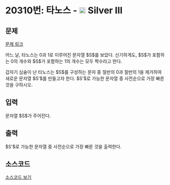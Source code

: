 # 20310번: 타노스 - <img src="https://static.solved.ac/tier_small/8.svg" style="height:20px" /> Silver III

<!-- performance -->

<!-- 문제 제출 후 깃허브에 푸시를 했을 때 제출한 코드의 성능이 입력될 공간입니다.-->

<!-- end -->

## 문제

[문제 링크](https://boj.kr/20310)

<p>어느 날, 타노스는 0과 1로 이루어진 문자열 $S$를 보았다. 신기하게도, $S$가 포함하는 0의 개수와 $S$가 포함하는 1의 개수는 모두 짝수라고 한다.</p>

<p>갑자기 심술이 난 타노스는 $S$를 구성하는 문자 중 절반의 0과 절반의 1을 제거하여 새로운 문자열 $S'$를 만들고자&nbsp;한다. $S'$로 가능한 문자열 중 사전순으로 가장 빠른 것을 구하시오.</p>

## 입력

<p>문자열 $S$가 주어진다.</p>

## 출력

<p>$S'$로 가능한 문자열 중 사전순으로 가장 빠른 것을 출력한다.</p>

## 소스코드

[소스코드 보기](Main.java)